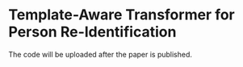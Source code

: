 # Template-Aware Transformer for Person Re-Identification

The code will be uploaded after the paper is published.

